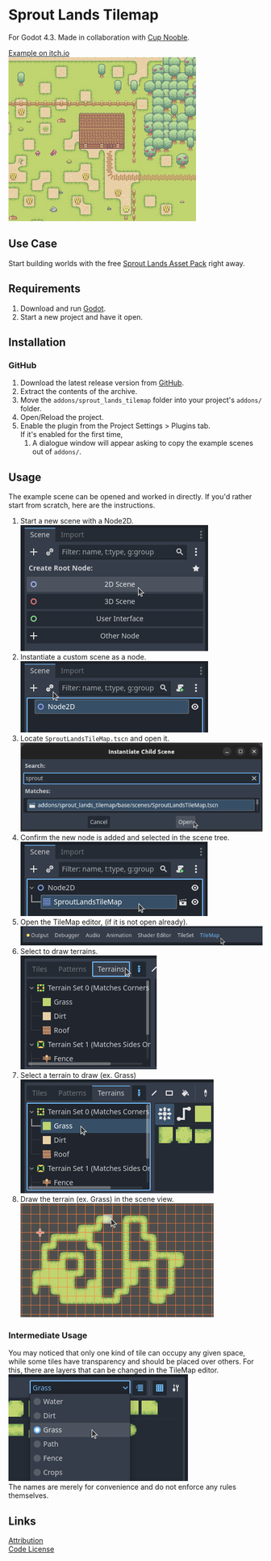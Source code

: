 # Sprout Lands Tilemap
For Godot 4.3. Made in collaboration with [Cup Nooble](https://cupnooble.itch.io/).

[Example on itch.io](https://maaack.itch.io/harvest-hill-gwj-62-edition)  
![Example Screenshot](/addons/sprout_lands_tilemap/media/Example_Screenshot_1.png)  

## Use Case
Start building worlds with the free [Sprout Lands Asset Pack](https://cupnooble.itch.io/sprout-lands-asset-pack) right away.

## Requirements
1. Download and run [Godot](https://godotengine.org/).
2. Start a new project and have it open.
  
## Installation

### GitHub


1.  Download the latest release version from [GitHub](https://github.com/Maaack/Sprout-Lands-Tilemap/releases/latest).  
2.  Extract the contents of the archive.
3.  Move the `addons/sprout_lands_tilemap` folder into your project's `addons/` folder.  
4.  Open/Reload the project.  
5.  Enable the plugin from the Project Settings > Plugins tab.  
    If it's enabled for the first time,
    1.  A dialogue window will appear asking to copy the example scenes out of `addons/`.

## Usage

The example scene can be opened and worked in directly. If you'd rather start from scratch, here are the instructions.

1. Start a new scene with a Node2D.  
![Clicking on 2D Scene](/addons/sprout_lands_tilemap/media/Usage_Screenshot_1.png)
2. Instantiate a custom scene as a node.  
![Instatiate a Custom Scene](/addons/sprout_lands_tilemap/media/Usage_Screenshot_2.png)
3. Locate `SproutLandsTileMap.tscn` and open it. 
![Open Custom Scene](/addons/sprout_lands_tilemap/media/Usage_Screenshot_4.png)
4. Confirm the new node is added and selected in the scene tree.
![Confirm new node](/addons/sprout_lands_tilemap/media/Usage_Screenshot_5.png)
5. Open the TileMap editor, (if it is not open already).  
![Selecting TileMap Editor](/addons/sprout_lands_tilemap/media/Usage_Screenshot_6.png)
6. Select to draw terrains.  
![Selecting to draw terrains](/addons/sprout_lands_tilemap/media/Usage_Screenshot_7.png)
7. Select a terrain to draw (ex. Grass)  
![Selecting Grass Terrain](/addons/sprout_lands_tilemap/media/Usage_Screenshot_8.png)
8. Draw the terrain (ex. Grass) in the scene view.  
![Drawing Grass](/addons/sprout_lands_tilemap/media/Usage_Screenshot_9.png)

### Intermediate Usage

You may noticed that only one kind of tile can occupy any given space, while some tiles have transparency and should be placed over others. For this, there are layers that can be changed in the TileMap editor.  
![Changing TileMap Layers](/addons/sprout_lands_tilemap/media/Usage_Screenshot_10.png)  
The names are merely for convenience and do not enforce any rules themselves.

## Links
[Attribution](/addons/sprout_lands_tilemap/ATTRIBUTION.md)  
[Code License](/addons/sprout_lands_tilemap/LICENSE.txt)  
